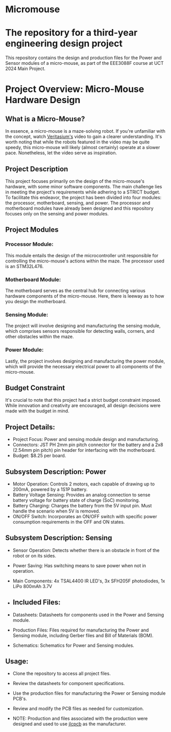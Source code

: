 # Micromouse
# The repository for a third-year engineering design project
This repository contains the design and production files for the Power and Sensor modules of a micro-mouse, as part of the EEE3088F course at UCT 2024 Main Project.

# Project Overview: Micro-Mouse Hardware Design

## What is a Micro-Mouse?
In essence, a micro-mouse is a maze-solving robot. If you're unfamiliar with the concept, watch [Veritasium's]([https://github.com/DemXcius/Micromouse/edit/main/README.md](https://www.youtube.com/watch?v=ZMQbHMgK2rw)) video to gain a clearer understanding. It's worth noting that while the robots featured in the video may be quite speedy, this micro-mouse will likely (almost certainly) operate at a slower pace. Nonetheless, let the video serve as inspiration.

## Project Description
This project focuses primarily on the design of the micro-mouse's hardware, with some minor software components. The main challenge lies in meeting the project's requirements while adhering to a STRICT budget. To facilitate this endeavor, the project has been divided into four modules: the processor, motherboard, sensing, and power.
The processor and motherboard modules have already been designed and this repository focuses only on the sensing and power modules. 

## Project Modules

### Processor Module: 
This module entails the design of the microcontroller unit responsible for controlling the micro-mouse's actions within the maze. The processor used is an STM32L476.

### Motherboard Module: 
The motherboard serves as the central hub for connecting various hardware components of the micro-mouse. Here, there is leeway as to how you design the motherboard.

### Sensing Module: 
The project will involve designing and manufacturing the sensing module, which comprises sensors responsible for detecting walls, corners, and other obstacles within the maze.

### Power Module: 
Lastly, the project involves designing and manufacturing the power module, which will provide the necessary electrical power to all components of the micro-mouse.

## Budget Constraint
It's crucial to note that this project had a strict budget constraint imposed. While innovation and creativity are encouraged, all design decisions were made with the budget in mind.

## Project Details:
- Project Focus: Power and sensing module design and manufacturing.
- Connectors: JST PH 2mm pin pitch connector for the battery and a 2x8 (2.54mm pin pitch) pin header for interfacing with the motherboard.
- Budget: $8.25 per board.

## Subsystem Description: Power
- Motor Operation: Controls 2 motors, each capable of drawing up to 200mA, powered by a 1S1P battery.
- Battery Voltage Sensing: Provides an analog connection to sense battery voltage for battery state of charge (SoC) monitoring.
- Battery Charging: Charges the battery from the 5V input pin. Must handle the scenario when 5V is removed.
- ON/OFF Switch: Incorporates an ON/OFF switch with specific power consumption requirements in the OFF and ON states.
  
## Subsystem Description: Sensing
- Sensor Operation: Detects whether there is an obstacle in front of the robot or on its sides.
- Power Saving: Has switching means to save power when not in operation.
- Main Components: 4x TSAL4400 IR LED's, 3x SFH205F photodiodes, 1x LiPo 800mAh 3.7V

- ## Included Files:
- Datasheets: Datasheets for components used in the Power and Sensing module.
- Production Files: Files required for manufacturing the Power and Sensing module, including Gerber files and Bill of Materials (BOM).
- Schematics: Schematics for Power and Sensing modules.
  
## Usage:
- Clone the repository to access all project files.
- Review the datasheets for component specifications.
- Use the production files for manufacturing the Power or Sensing module PCB's.
- Review and modify the PCB files as needed for customization.
  
- NOTE: Production and files associated with the production were designed and used to use [jlcpcb]([url](https://jlcpcb.com/)) as the manufacturer.

